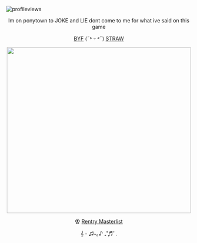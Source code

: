 ![profileviews](https://komarev.com/ghpvc/?username=shinobiyaoi&color=1e244d&label=ninjafujos&style=plastic)

<p align="center"> Im on ponytown to JOKE and LIE dont come to me for what ive said on this game

<p align="center">
  <a href="https://rentry.co/minatosteam">BYF</a> (˶˃ ᵕ ˂˶)
  <a href="https://ethubsreal.straw.page/">STRAW</a>
</p>

<p align="center"> <img width="500" height="450" src="https://pbs.twimg.com/media/GobZtRdWQAAY6Uc?format=jpg&name=medium">
 
<p align="center"> ⚢ 
  <a href="https://rentry.co/kakashigasm">Rentry Masterlist</a>
</p>



<p align="center"> 𝄞 - ♫⋆｡♪ ₊˚♬ﾟ.
